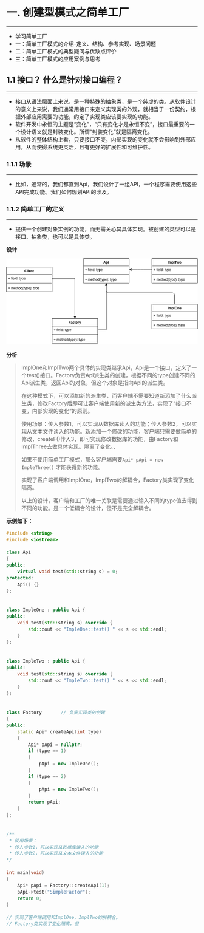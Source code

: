 # 一. 创建型模式之简单工厂
---

- 学习简单工厂
- 一：简单工厂模式的介绍-定义、结构、参考实现、场景问题
- 二：简单工厂模式的典型疑问与优缺点评价
- 三：简单工厂模式的应用案例与思考

## 1.1 接口？ 什么是针对接口编程？
---

- 接口从语法层面上来说，是一种特殊的抽象类，是一个纯虚的类。从软件设计的意义上来说，我们通常用接口来定义实现类的外观，就相当于一份契约，根据外部应用需要的功能，约定了实现类应该要实现的功能。
- 软件开发中永恒的主题是“变化”，“只有变化才是永恒不变”，接口最重要的一个设计语义就是封装变化。所谓“封装变化”就是隔离变化。
- 从软件的整体结构上看，只要接口不变，内部实现的变化就不会影响到外部应用，从而使得系统更灵活，且有更好的扩展性和可维护性。

### 1.1.1 场景
---

- 比如，通常的，我们都直到Api，我们设计了一组API，一个程序需要使用这些API完成功能。我们如何规划API的涉及。


### 1.1.2 简单工厂的定义

---

- 提供一个创建对象实例的功能，而无需关心其具体实现。被创建的类型可以是接口、抽象类，也可以是具体类。

<B>设计</B>

<div align=center>
    <img src="./UML/SimpleFactory.png" />
</div>

<B>分析</B>

> ImplOne和ImplTwo两个具体的实现类继承Api，Api是一个接口，定义了一个test()接口。Factory负责Api派生类的创建，根据不同的type创建不同的Api派生类，返回Api的对象，但这个对象是指向Api的派生类。
>
> 在这种模式下，可以添加新的派生类，而客户端不需要知道新添加了什么派生类，修改Factory后即可让客户端使用新的派生类方法，实现了“接口不变，内部实现的变化“的原则。
>
> 使用场景：传入参数1，可以实现从数据库读入的功能；传入参数2，可以实现从文本文件读入的功能。新添加一个修改的功能，客户端只需要做简单的修改，createF()传入3，即可实现修改数据库的功能，由Factory和ImplThree去做具体实现。隔离了变化。、
>
> 如果不使用简单工厂模式，那么客户端需要`Api* pApi = new ImpleThree()` 才能获得新的功能。
>
> 实现了客户端调用和ImplOne，ImplTwo的解耦合，Factory类实现了变化隔离。
>
> 以上的设计，客户端和工厂的唯一关联是需要通过输入不同的type值去得到不同的功能。是一个低耦合的设计，但不是完全解耦合。

<B>示例如下：</B>

```cpp
#include <string>
#include <iostream>

class Api
{
public:
    virtual void test(std::string s) = 0;
protected:
    Api() {}
};


class ImpleOne : public Api {
public:
    void test(std::string s) override {
        std::cout << "ImpleOne::test() " << s << std::endl;    
    }
};


class ImpleTwo : public Api {
public:
    void test(std::string s) override {
        std::cout << "ImpleTwo::test() " << s << std::endl;    
    }
};


class Factory       // 负责实现类的创建
{
public:
    static Api* createApi(int type)
    {
        Api* pApi = nullptr;
        if (type == 1)
        {
            pApi = new ImpleOne();
        }
        if (type == 2)
        {
            pApi = new ImpleTwo();
        }
        return pApi;
    }
};


/**
 * 使用场景：
 * 传入参数1，可以实现从数据库读入的功能
 * 传入参数2，可以实现从文本文件读入的功能
*/

int main(void)
{
    Api* pApi = Factory::createApi(1);
    pApi->test("SimpleFactor");
    return 0;
}

// 实现了客户端调用和ImplOne，ImplTwo的解耦合。
// Factory类实现了变化隔离，但
```